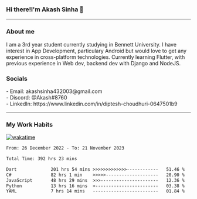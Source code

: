 <h3>Hi there!I'm Akash Sinha 👋</h3>

--- 

<h3>About me</h3>
I am a 3rd year student currently studying in Bennett University. I have interest in App Development, particulary Android but would love to get any experience in cross-platform technologies. Currently learning Flutter, with previous experience in Web dev, backend dev with Django and NodeJS.

<h3>Socials</h3>
 - Email: akashsinha432003@gmail.com<br>
 - Discord: @Akash#8760<br>
 - LinkedIn: https://www.linkedin.com/in/diptesh-choudhuri-0647501b9<br>


---

<h3>My Work Habits</h3>

[![wakatime](https://wakatime.com/badge/user/938b2951-49cf-4810-9b9e-c17cde3d3343.svg)](https://wakatime.com/@938b2951-49cf-4810-9b9e-c17cde3d3343)

<!--START_SECTION:waka-->

```txt
From: 26 December 2022 - To: 21 November 2023

Total Time: 392 hrs 23 mins

Dart             201 hrs 54 mins >>>>>>>>>>>>>------------   51.46 %
C#               82 hrs 1 min    >>>>>--------------------   20.90 %
JavaScript       48 hrs 29 mins  >>>----------------------   12.36 %
Python           13 hrs 16 mins  >------------------------   03.38 %
YAML             7 hrs 14 mins   -------------------------   01.84 %
```

<!--END_SECTION:waka-->

